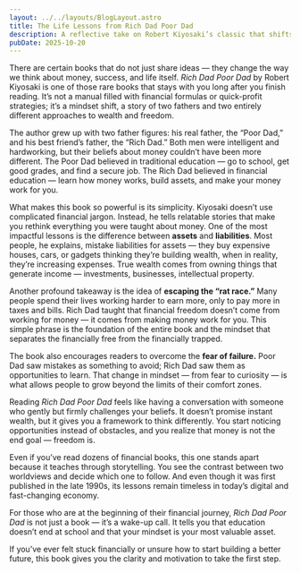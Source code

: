 ```yaml
---
layout: ../../layouts/BlogLayout.astro
title: The Life Lessons from Rich Dad Poor Dad
description: A reflective take on Robert Kiyosaki’s classic that shifts how we think about money, work, and freedom.
pubDate: 2025-10-20
---
```


There are certain books that do not just share ideas — they change the way we think about money, success, and life itself. *Rich Dad Poor Dad* by Robert Kiyosaki is one of those rare books that stays with you long after you finish reading. It’s not a manual filled with financial formulas or quick-profit strategies; it’s a mindset shift, a story of two fathers and two entirely different approaches to wealth and freedom.

The author grew up with two father figures: his real father, the “Poor Dad,” and his best friend’s father, the “Rich Dad.” Both men were intelligent and hardworking, but their beliefs about money couldn’t have been more different. The Poor Dad believed in traditional education — go to school, get good grades, and find a secure job. The Rich Dad believed in financial education — learn how money works, build assets, and make your money work for you.

What makes this book so powerful is its simplicity. Kiyosaki doesn’t use complicated financial jargon. Instead, he tells relatable stories that make you rethink everything you were taught about money. One of the most impactful lessons is the difference between **assets** and **liabilities**. Most people, he explains, mistake liabilities for assets — they buy expensive houses, cars, or gadgets thinking they’re building wealth, when in reality, they’re increasing expenses. True wealth comes from owning things that generate income — investments, businesses, intellectual property.

Another profound takeaway is the idea of **escaping the “rat race.”** Many people spend their lives working harder to earn more, only to pay more in taxes and bills. Rich Dad taught that financial freedom doesn’t come from working for money — it comes from making money work for you. This simple phrase is the foundation of the entire book and the mindset that separates the financially free from the financially trapped.

The book also encourages readers to overcome the **fear of failure.** Poor Dad saw mistakes as something to avoid; Rich Dad saw them as opportunities to learn. That change in mindset — from fear to curiosity — is what allows people to grow beyond the limits of their comfort zones.

Reading *Rich Dad Poor Dad* feels like having a conversation with someone who gently but firmly challenges your beliefs. It doesn’t promise instant wealth, but it gives you a framework to think differently. You start noticing opportunities instead of obstacles, and you realize that money is not the end goal — freedom is.

Even if you’ve read dozens of financial books, this one stands apart because it teaches through storytelling. You see the contrast between two worldviews and decide which one to follow. And even though it was first published in the late 1990s, its lessons remain timeless in today’s digital and fast-changing economy.

For those who are at the beginning of their financial journey, *Rich Dad Poor Dad* is not just a book — it’s a wake-up call. It tells you that education doesn’t end at school and that your mindset is your most valuable asset.

If you’ve ever felt stuck financially or unsure how to start building a better future, this book gives you the clarity and motivation to take the first step.
